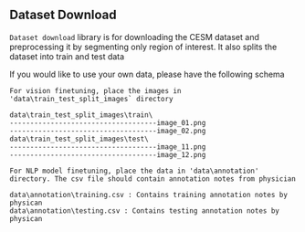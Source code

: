 ## Dataset Download
`Dataset download` library is for downloading the CESM dataset and preprocessing it by segmenting only region of interest. It also splits the dataset into train and test data

If you would like to use your own data, please have the following schema
```
For vision finetuning, place the images in 'data\train_test_split_images` directory

data\train_test_split_images\train\
------------------------------------image_01.png
------------------------------------image_02.png
data\train_test_split_images\test\
------------------------------------image_11.png
------------------------------------image_12.png

For NLP model finetuning, place the data in 'data\annotation'  directory. The csv file should contain annotation notes from physician

data\annotation\training.csv : Contains training annotation notes by physican
data\annotation\testing.csv : Contains testing annotation notes by physican

```